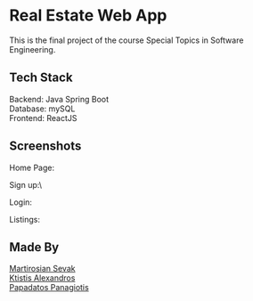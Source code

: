 # Real Estate Web App

This is the final project of the course Special Topics in Software Engineering.



## Tech Stack

Backend: Java Spring Boot\
Database: mySQL\
Frontend: ReactJS


## Screenshots

Home Page:

Sign up:\

Login:

Listings:


## Made By

[Martirosian Sevak](https://github.com/sevakiko)\
[Ktistis Alexandros](https://github.com/Filtatos)\
[Papadatos Panagiotis](https://github.com/PanosPap555)